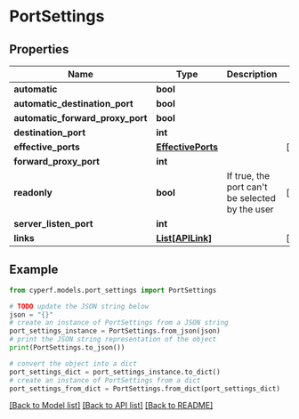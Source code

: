 # PortSettings


## Properties

Name | Type | Description | Notes
------------ | ------------- | ------------- | -------------
**automatic** | **bool** |  | 
**automatic_destination_port** | **bool** |  | 
**automatic_forward_proxy_port** | **bool** |  | 
**destination_port** | **int** |  | 
**effective_ports** | [**EffectivePorts**](EffectivePorts.md) |  | [optional] 
**forward_proxy_port** | **int** |  | 
**readonly** | **bool** | If true, the port can&#39;t be selected by the user | [optional] 
**server_listen_port** | **int** |  | 
**links** | [**List[APILink]**](APILink.md) |  | [optional] 

## Example

```python
from cyperf.models.port_settings import PortSettings

# TODO update the JSON string below
json = "{}"
# create an instance of PortSettings from a JSON string
port_settings_instance = PortSettings.from_json(json)
# print the JSON string representation of the object
print(PortSettings.to_json())

# convert the object into a dict
port_settings_dict = port_settings_instance.to_dict()
# create an instance of PortSettings from a dict
port_settings_from_dict = PortSettings.from_dict(port_settings_dict)
```
[[Back to Model list]](../README.md#documentation-for-models) [[Back to API list]](../README.md#documentation-for-api-endpoints) [[Back to README]](../README.md)


